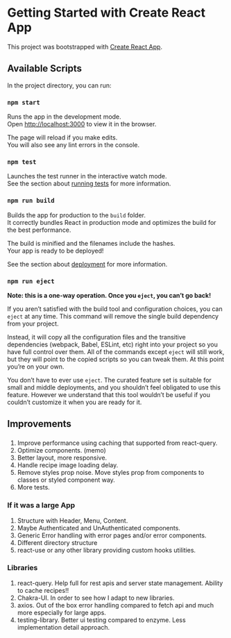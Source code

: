 # Getting Started with Create React App

This project was bootstrapped with [Create React App](https://github.com/facebook/create-react-app).

## Available Scripts

In the project directory, you can run:

### `npm start`

Runs the app in the development mode.\
Open [http://localhost:3000](http://localhost:3000) to view it in the browser.

The page will reload if you make edits.\
You will also see any lint errors in the console.

### `npm test`

Launches the test runner in the interactive watch mode.\
See the section about [running tests](https://facebook.github.io/create-react-app/docs/running-tests) for more information.

### `npm run build`

Builds the app for production to the `build` folder.\
It correctly bundles React in production mode and optimizes the build for the best performance.

The build is minified and the filenames include the hashes.\
Your app is ready to be deployed!

See the section about [deployment](https://facebook.github.io/create-react-app/docs/deployment) for more information.

### `npm run eject`

**Note: this is a one-way operation. Once you `eject`, you can’t go back!**

If you aren’t satisfied with the build tool and configuration choices, you can `eject` at any time. This command will remove the single build dependency from your project.

Instead, it will copy all the configuration files and the transitive dependencies (webpack, Babel, ESLint, etc) right into your project so you have full control over them. All of the commands except `eject` will still work, but they will point to the copied scripts so you can tweak them. At this point you’re on your own.

You don’t have to ever use `eject`. The curated feature set is suitable for small and middle deployments, and you shouldn’t feel obligated to use this feature. However we understand that this tool wouldn’t be useful if you couldn’t customize it when you are ready for it.

## Improvements

###

1. Improve performance using caching that supported from react-query.
2. Optimize components. (memo)
3. Better layout, more responsive.
4. Handle recipe image loading delay.
5. Remove styles prop noise. Move styles prop from components to classes or styled component way.
6. More tests.

### If it was a large App

1. Structure with Header, Menu, Content.
2. Maybe Authenticated and UnAuthenticated components.
3. Generic Error handling with error pages and/or error components.
4. Different directory structure
5. react-use or any other library providing custom hooks utilities.

### Libraries

1. react-query. Help full for rest apis and server state management. Ability to cache recipes!!
2. Chakra-UI. In order to see how I adapt to new libraries.
3. axios. Out of the box error handling compared to fetch api and much more especially for large apps.
4. testing-library. Better ui testing compared to enzyme. Less implementation detail approach.
